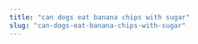```yaml
---
title: "can dogs eat banana chips with sugar"
slug: "can-dogs-eat-banana-chips-with-sugar"
---
```


